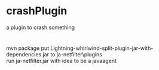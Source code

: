 # crashPlugin
a plugin to crash something

#
mvn package
put Lightning-whirlwind-split-plugin-jar-with-dependencies.jar to ja-netfilter\plugins\
run ja-netfilter.jar with idea to be a javaagent